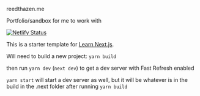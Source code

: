 reedthazen.me

Portfolio/sandbox for me to work with

[![Netlify Status](https://api.netlify.com/api/v1/badges/de38faac-ff43-4250-a70a-4cdd92db7340/deploy-status)](https://app.netlify.com/sites/reedthazen-test/deploys)

This is a starter template for [Learn Next.js](https://nextjs.org/learn).

Will need to build a new project: `yarn build`

then run `yarn dev` (`next dev`) to get a dev server with Fast Refresh enabled

`yarn start` will start a dev server as well, but it will be whatever is in the build in the .next folder after running `yarn build`
